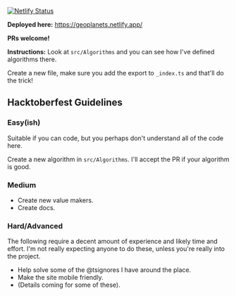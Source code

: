 [![Netlify Status](https://api.netlify.com/api/v1/badges/50386336-600f-4d18-919b-67891dda204f/deploy-status)](https://app.netlify.com/sites/geoplanets/deploys)

**Deployed here:** https://geoplanets.netlify.app/

**PRs welcome!**

**Instructions:** Look at `src/Algorithms` and you can see how I've defined algorithms there.

Create a new file, make sure you add the export to `_index.ts` and that'll do the trick!

## Hacktoberfest Guidelines

### Easy(ish)

Suitable if you can code, but you perhaps don't understand all of the code here.

Create a new algorithm in `src/Algorithms`. I'll accept the PR if your algorithm is good.

### Medium

- Create new value makers.
- Create docs.

### Hard/Advanced

The following require a decent amount of experience and likely time and effort. I'm not really expecting anyone to do these, unless you're really into the project.

- Help solve some of the @tsignores I have around the place.
- Make the site mobile friendly.
- (Details coming for some of these).
